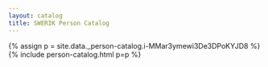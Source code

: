```yaml
---
layout: catalog
title: SWERIK Person Catalog
---
```

{% assign p = site.data._person-catalog.i-MMar3ymewi3De3DPoKYJD8 %}
{% include person-catalog.html p=p %}

